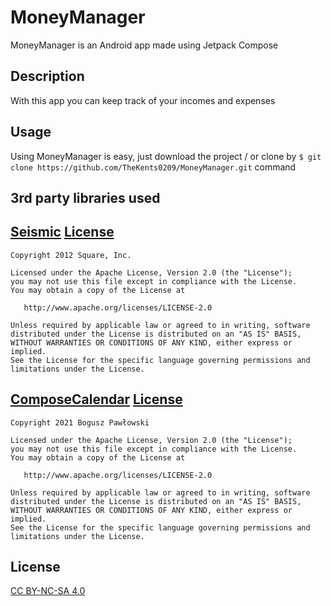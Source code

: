 # MoneyManager

MoneyManager is an Android app made using Jetpack Compose

## Description

With this app you can keep track of your incomes and expenses

## Usage

Using MoneyManager is easy, just download the project / or clone by 
```$ git clone https://github.com/TheKents0209/MoneyManager.git``` command


## 3rd party libraries used
[Seismic](https://github.com/square/seismic)
[License](https://github.com/square/seismic#license)
-------
    Copyright 2012 Square, Inc.

    Licensed under the Apache License, Version 2.0 (the "License");
    you may not use this file except in compliance with the License.
    You may obtain a copy of the License at

       http://www.apache.org/licenses/LICENSE-2.0

    Unless required by applicable law or agreed to in writing, software
    distributed under the License is distributed on an "AS IS" BASIS,
    WITHOUT WARRANTIES OR CONDITIONS OF ANY KIND, either express or implied.
    See the License for the specific language governing permissions and
    limitations under the License.

[ComposeCalendar](https://github.com/boguszpawlowski/ComposeCalendar)
[License](https://github.com/boguszpawlowski/ComposeCalendar#license)
-------
    Copyright 2021 Bogusz Pawłowski

    Licensed under the Apache License, Version 2.0 (the "License");
    you may not use this file except in compliance with the License.
    You may obtain a copy of the License at

       http://www.apache.org/licenses/LICENSE-2.0

    Unless required by applicable law or agreed to in writing, software
    distributed under the License is distributed on an "AS IS" BASIS,
    WITHOUT WARRANTIES OR CONDITIONS OF ANY KIND, either express or implied.
    See the License for the specific language governing permissions and
    limitations under the License.


## License
[CC BY-NC-SA 4.0](https://creativecommons.org/licenses/by-nc-sa/4.0/)
